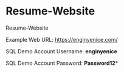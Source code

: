 # Resume-Website
Resume-Website

Example Web URL: https://enginyenice.com/

SQL Demo Account Username: **enginyenice**

SQL Demo Account Password: **Password12***
